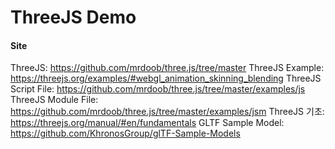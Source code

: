 # ThreeJS Demo

#### Site
ThreeJS: https://github.com/mrdoob/three.js/tree/master
ThreeJS Example: https://threejs.org/examples/#webgl_animation_skinning_blending
ThreeJS Script File: https://github.com/mrdoob/three.js/tree/master/examples/js
ThreeJS Module File: https://github.com/mrdoob/three.js/tree/master/examples/jsm
ThreeJS 기초: https://threejs.org/manual/#en/fundamentals
GLTF Sample Model: https://github.com/KhronosGroup/glTF-Sample-Models